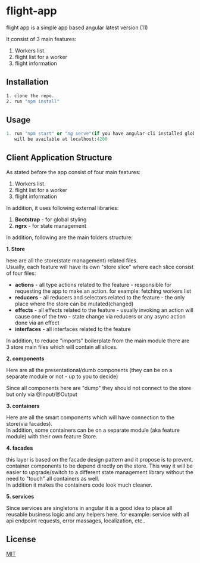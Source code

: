 # flight-app

flight app is a simple app based angular latest version (11)

It consist of 3 main features:
1. Workers list.
2. flight list for a worker
3. flight information


## Installation


```bash
1. clone the repo.
2. run "npm install"

```

## Usage

```python
1. run "npm start" or "ng serve"(if you have angular-cli installed globally) - 
   will be available at localhost:4200
```

## Client Application Structure

As stated before the app consist of four main features: 
1. Workers list.
2. flight list for a worker
3. flight information

In addition, it uses following external libraries:
1. **Bootstrap** - for global styling
2. **ngrx** - for state management

In addition, following are the main folders structure:

**1. Store** 

   here are all the store(state management) related files.\
Usually, each feature will have its own "store slice" where each slice consist of four files:
 
   - **actions** - all type actions related to the feature - responsible for requesting the app to make an action. for example: fetching workers list
   - **reducers** - all reducers and selectors related to the feature - the only place where the store can be mutated(changed)
   - **effects** - all effects related to the feature - usually invoking an action will cause one of the two - state change via reducers or any async action done via an effect
   - **interfaces** - all interfaces related to the feature

   In addition, to reduce "imports" boilerplate from the main module there are 3 store main files which will contain all slices.

**2. components**

   Here are all the presentational/dumb components (they can be on a separate module or not - up to you to decide)

   Since all components here are "dump" they should not connect to the store but only via @Input/@Output

**3. containers**

 Here are all the smart components which will have connection to the store(via facades).\
    In addition, some containers can be on a separate module (aka feature module) with their own feature Store.     


**4. facades**

 this layer is based on the facade design pattern and it propose is to prevent.
 container components to be depend directly on the store.
This way it will be easier to upgrade/switch to a different state management library without the need to "touch" all containers as well.\
    In addition it makes the containers code look much cleaner.

**5. services**

   Since services are singletons in angular it is a good idea to place all reusable business logic and any helpers here. for example: service with all api endpoint requests, error massages, localization, etc..      


## License
[MIT](https://choosealicense.com/licenses/mit/)
